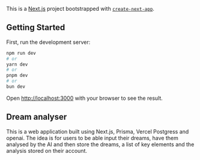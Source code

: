 This is a [Next.js](https://nextjs.org/) project bootstrapped with [`create-next-app`](https://github.com/vercel/next.js/tree/canary/packages/create-next-app).

## Getting Started

First, run the development server:

```bash
npm run dev
# or
yarn dev
# or
pnpm dev
# or
bun dev
```

Open [http://localhost:3000](http://localhost:3000) with your browser to see the result.

## Dream analyser

This is a web application built using Next.js, Prisma, Vercel Postgress and openai.
The idea is for users to be able input their dreams, have them analysed by the AI and then store the dreams, a list
of key elements and the analysis stored on their account.
